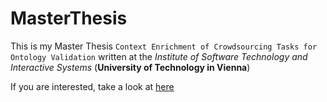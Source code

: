 # MasterThesis
This is my Master Thesis `Context Enrichment of Crowdsourcing Tasks for Ontology Validation` written at the *Institute of Software Technology and Interactive Systems* (__University of Technology in Vienna__)


If you are interested, take a look at [here](Thesis/thesis.pdf)
